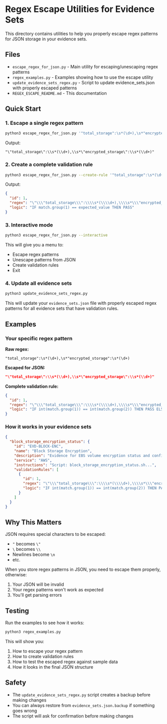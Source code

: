# Regex Escape Utilities for Evidence Sets

This directory contains utilities to help you properly escape regex patterns for JSON storage in your evidence sets.

## Files

- `escape_regex_for_json.py` - Main utility for escaping/unescaping regex patterns
- `regex_examples.py` - Examples showing how to use the escape utility
- `update_evidence_sets_regex.py` - Script to update evidence_sets.json with properly escaped patterns
- `REGEX_ESCAPE_README.md` - This documentation

## Quick Start

### 1. Escape a single regex pattern

```bash
python3 escape_regex_for_json.py '"total_storage":\s*(\d+),\s*"encrypted_storage":\s*(\d+)'
```

Output:
```
"\"total_storage\":\\s*(\\d+),\\s*\"encrypted_storage\":\\s*(\\d+)"
```

### 2. Create a complete validation rule

```bash
python3 escape_regex_for_json.py --create-rule '"total_storage":\s*(\d+),\s*"encrypted_storage":\s*(\d+)'
```

Output:
```json
{
  "id": 1,
  "regex": "\"\\\"total_storage\\\":\\\\s*(\\\\d+),\\\\s*\\\"encrypted_storage\\\":\\\\s*(\\\\d+)\"",
  "logic": "IF match.group(1) == expected_value THEN PASS"
}
```

### 3. Interactive mode

```bash
python3 escape_regex_for_json.py --interactive
```

This will give you a menu to:
- Escape regex patterns
- Unescape patterns from JSON
- Create validation rules
- Exit

### 4. Update all evidence sets

```bash
python3 update_evidence_sets_regex.py
```

This will update your `evidence_sets.json` file with properly escaped regex patterns for all evidence sets that have validation rules.

## Examples

### Your specific regex pattern

**Raw regex:**
```regex
"total_storage":\s*(\d+),\s*"encrypted_storage":\s*(\d+)
```

**Escaped for JSON:**
```json
"\"total_storage\":\\s*(\\d+),\\s*\"encrypted_storage\":\\s*(\\d+)"
```

**Complete validation rule:**
```json
{
  "id": 1,
  "regex": "\"\\\"total_storage\\\":\\\\s*(\\\\d+),\\\\s*\\\"encrypted_storage\\\":\\\\s*(\\\\d+)\"",
  "logic": "IF int(match.group(1)) == int(match.group(2)) THEN PASS ELSE FAIL"
}
```

### How it works in your evidence sets

```json
{
  "block_storage_encryption_status": {
    "id": "EVD-BLOCK-ENC",
    "name": "Block Storage Encryption",
    "description": "Evidence for EBS volume encryption status and configurations",
    "service": "AWS",
    "instructions": "Script: block_storage_encryption_status.sh...",
    "validationRules": [
      {
        "id": 1,
        "regex": "\"\\\"total_storage\\\":\\\\s*(\\\\d+),\\\\s*\\\"encrypted_storage\\\":\\\\s*(\\\\d+)\"",
        "logic": "IF int(match.group(1)) == int(match.group(2)) THEN PASS ELSE FAIL"
      }
    ]
  }
}
```

## Why This Matters

JSON requires special characters to be escaped:
- `"` becomes `\"`
- `\` becomes `\\`
- Newlines become `\n`
- etc.

When you store regex patterns in JSON, you need to escape them properly, otherwise:
1. Your JSON will be invalid
2. Your regex patterns won't work as expected
3. You'll get parsing errors

## Testing

Run the examples to see how it works:

```bash
python3 regex_examples.py
```

This will show you:
1. How to escape your regex pattern
2. How to create validation rules
3. How to test the escaped regex against sample data
4. How it looks in the final JSON structure

## Safety

- The `update_evidence_sets_regex.py` script creates a backup before making changes
- You can always restore from `evidence_sets.json.backup` if something goes wrong
- The script will ask for confirmation before making changes
